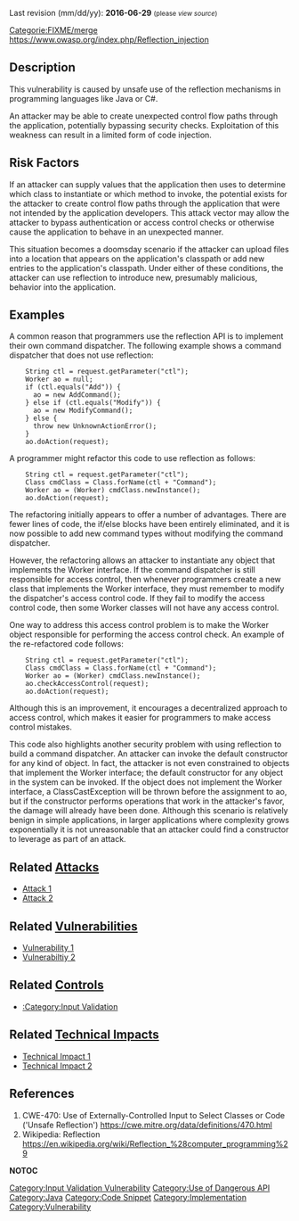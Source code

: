 Last revision (mm/dd/yy): **2016-06-29** <small>(please *view
source*)</small>

[Categorie:FIXME/merge](Categorie:FIXME/merge "wikilink")
<https://www.owasp.org/index.php/Reflection_injection>

## Description

This vulnerability is caused by unsafe use of the reflection mechanisms
in programming languages like Java or C\#.

An attacker may be able to create unexpected control flow paths through
the application, potentially bypassing security checks. Exploitation of
this weakness can result in a limited form of code injection.

## Risk Factors

If an attacker can supply values that the application then uses to
determine which class to instantiate or which method to invoke, the
potential exists for the attacker to create control flow paths through
the application that were not intended by the application developers.
This attack vector may allow the attacker to bypass authentication or
access control checks or otherwise cause the application to behave in an
unexpected manner.

This situation becomes a doomsday scenario if the attacker can upload
files into a location that appears on the application's classpath or add
new entries to the application's classpath. Under either of these
conditions, the attacker can use reflection to introduce new, presumably
malicious, behavior into the application.

## Examples

A common reason that programmers use the reflection API is to implement
their own command dispatcher. The following example shows a command
dispatcher that does not use reflection:

```
    String ctl = request.getParameter("ctl");
    Worker ao = null;
    if (ctl.equals("Add")) {
      ao = new AddCommand();
    } else if (ctl.equals("Modify")) {
      ao = new ModifyCommand();
    } else {
      throw new UnknownActionError();
    }
    ao.doAction(request);
```

A programmer might refactor this code to use reflection as follows:

```
    String ctl = request.getParameter("ctl");
    Class cmdClass = Class.forName(ctl + "Command");
    Worker ao = (Worker) cmdClass.newInstance();
    ao.doAction(request);
```

The refactoring initially appears to offer a number of advantages. There
are fewer lines of code, the if/else blocks have been entirely
eliminated, and it is now possible to add new command types without
modifying the command dispatcher.

However, the refactoring allows an attacker to instantiate any object
that implements the Worker interface. If the command dispatcher is still
responsible for access control, then whenever programmers create a new
class that implements the Worker interface, they must remember to modify
the dispatcher's access control code. If they fail to modify the access
control code, then some Worker classes will not have any access control.

One way to address this access control problem is to make the Worker
object responsible for performing the access control check. An example
of the re-refactored code follows:

```
    String ctl = request.getParameter("ctl");
    Class cmdClass = Class.forName(ctl + "Command");
    Worker ao = (Worker) cmdClass.newInstance();
    ao.checkAccessControl(request);
    ao.doAction(request);
```

Although this is an improvement, it encourages a decentralized approach
to access control, which makes it easier for programmers to make access
control mistakes.

This code also highlights another security problem with using reflection
to build a command dispatcher. An attacker can invoke the default
constructor for any kind of object. In fact, the attacker is not even
constrained to objects that implement the Worker interface; the default
constructor for any object in the system can be invoked. If the object
does not implement the Worker interface, a ClassCastException will be
thrown before the assignment to ao, but if the constructor performs
operations that work in the attacker's favor, the damage will already
have been done. Although this scenario is relatively benign in simple
applications, in larger applications where complexity grows
exponentially it is not unreasonable that an attacker could find a
constructor to leverage as part of an attack.

## Related [Attacks](Attacks "wikilink")

  - [Attack 1](Attack_1 "wikilink")
  - [Attack 2](Attack_2 "wikilink")

## Related [Vulnerabilities](Vulnerabilities "wikilink")

  - [Vulnerability 1](Vulnerability_1 "wikilink")
  - [Vulnerabiltiy 2](Vulnerabiltiy_2 "wikilink")

## Related [Controls](Controls "wikilink")

  - [:Category:Input Validation](:Category:Input_Validation "wikilink")

## Related [Technical Impacts](Technical_Impacts "wikilink")

  - [Technical Impact 1](Technical_Impact_1 "wikilink")
  - [Technical Impact 2](Technical_Impact_2 "wikilink")

## References

1.  CWE-470: Use of Externally-Controlled Input to Select Classes or
    Code ('Unsafe Reflection')
    <https://cwe.mitre.org/data/definitions/470.html>
2.  Wikipedia: Reflection
    <https://en.wikipedia.org/wiki/Reflection_%28computer_programming%29>

__NOTOC__

[Category:Input Validation
Vulnerability](Category:Input_Validation_Vulnerability "wikilink")
[Category:Use of Dangerous
API](Category:Use_of_Dangerous_API "wikilink")
[Category:Java](Category:Java "wikilink") [Category:Code
Snippet](Category:Code_Snippet "wikilink")
[Category:Implementation](Category:Implementation "wikilink")
[Category:Vulnerability](Category:Vulnerability "wikilink")